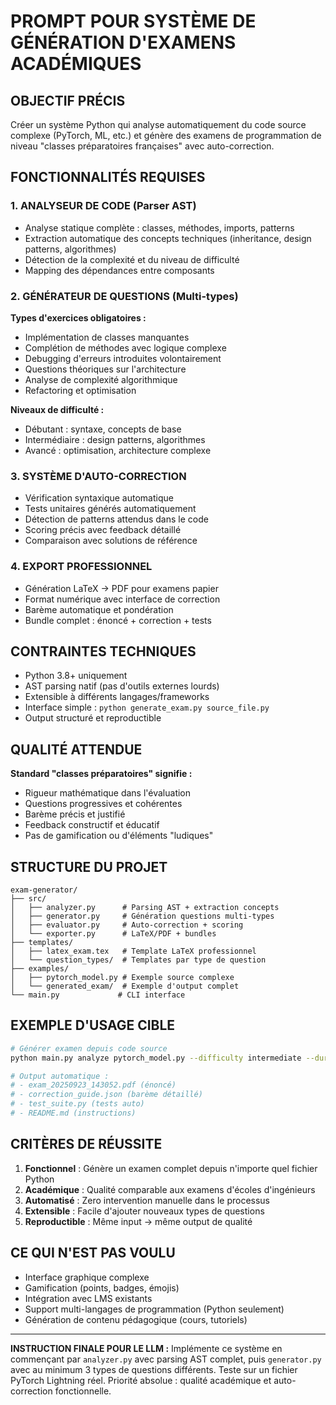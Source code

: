 # PROMPT POUR SYSTÈME DE GÉNÉRATION D'EXAMENS ACADÉMIQUES

## OBJECTIF PRÉCIS
Créer un système Python qui analyse automatiquement du code source complexe (PyTorch, ML, etc.) et génère des examens de programmation de niveau "classes préparatoires françaises" avec auto-correction.

## FONCTIONNALITÉS REQUISES

### 1. ANALYSEUR DE CODE (Parser AST)
- Analyse statique complète : classes, méthodes, imports, patterns
- Extraction automatique des concepts techniques (inheritance, design patterns, algorithmes)
- Détection de la complexité et du niveau de difficulté
- Mapping des dépendances entre composants

### 2. GÉNÉRATEUR DE QUESTIONS (Multi-types)
**Types d'exercices obligatoires :**
- Implémentation de classes manquantes
- Complétion de méthodes avec logique complexe
- Debugging d'erreurs introduites volontairement
- Questions théoriques sur l'architecture
- Analyse de complexité algorithmique
- Refactoring et optimisation

**Niveaux de difficulté :**
- Débutant : syntaxe, concepts de base
- Intermédiaire : design patterns, algorithmes
- Avancé : optimisation, architecture complexe

### 3. SYSTÈME D'AUTO-CORRECTION
- Vérification syntaxique automatique
- Tests unitaires générés automatiquement
- Détection de patterns attendus dans le code
- Scoring précis avec feedback détaillé
- Comparaison avec solutions de référence

### 4. EXPORT PROFESSIONNEL
- Génération LaTeX → PDF pour examens papier
- Format numérique avec interface de correction
- Barème automatique et pondération
- Bundle complet : énoncé + correction + tests

## CONTRAINTES TECHNIQUES
- Python 3.8+ uniquement
- AST parsing natif (pas d'outils externes lourds)
- Extensible à différents langages/frameworks
- Interface simple : `python generate_exam.py source_file.py`
- Output structuré et reproductible

## QUALITÉ ATTENDUE
**Standard "classes préparatoires" signifie :**
- Rigueur mathématique dans l'évaluation
- Questions progressives et cohérentes
- Barème précis et justifié
- Feedback constructif et éducatif
- Pas de gamification ou d'éléments "ludiques"

## STRUCTURE DU PROJET
```
exam-generator/
├── src/
│   ├── analyzer.py      # Parsing AST + extraction concepts
│   ├── generator.py     # Génération questions multi-types  
│   ├── evaluator.py     # Auto-correction + scoring
│   └── exporter.py      # LaTeX/PDF + bundles
├── templates/
│   ├── latex_exam.tex   # Template LaTeX professionnel
│   └── question_types/  # Templates par type de question
├── examples/
│   ├── pytorch_model.py # Exemple source complexe
│   └── generated_exam/  # Exemple d'output complet
└── main.py             # CLI interface
```

## EXEMPLE D'USAGE CIBLE
```bash
# Générer examen depuis code source
python main.py analyze pytorch_model.py --difficulty intermediate --duration 180

# Output automatique :
# - exam_20250923_143052.pdf (énoncé)
# - correction_guide.json (barème détaillé)
# - test_suite.py (tests auto)
# - README.md (instructions)
```

## CRITÈRES DE RÉUSSITE
1. **Fonctionnel** : Génère un examen complet depuis n'importe quel fichier Python
2. **Académique** : Qualité comparable aux examens d'écoles d'ingénieurs
3. **Automatisé** : Zero intervention manuelle dans le processus
4. **Extensible** : Facile d'ajouter nouveaux types de questions
5. **Reproductible** : Même input → même output de qualité

## CE QUI N'EST PAS VOULU
- Interface graphique complexe
- Gamification (points, badges, émojis)
- Intégration avec LMS existants
- Support multi-langages de programmation (Python seulement)
- Génération de contenu pédagogique (cours, tutoriels)

---

**INSTRUCTION FINALE POUR LE LLM :**
Implémente ce système en commençant par `analyzer.py` avec parsing AST complet, puis `generator.py` avec au minimum 3 types de questions différents. Teste sur un fichier PyTorch Lightning réel. Priorité absolue : qualité académique et auto-correction fonctionnelle.
